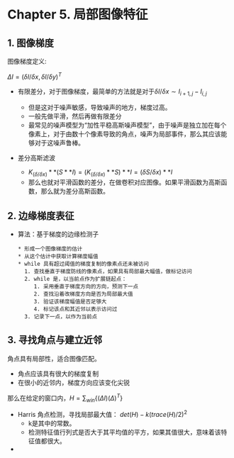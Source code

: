 # Chapter 5. 局部图像特征

## 1. 图像梯度

图像梯度定义:

$\Delta I=(\delta I/\delta x, \delta I/ \delta y)^T$

- 有限差分，对于图像梯度，最简单的方法就是对于$\delta I/ \delta x \sim I_{i+1,j}-I_{i,j}$

  - 但是这对于噪声敏感，导致噪声的地方，梯度过高。
  - 一般先做平滑，然后再做有限差分
  - 最常见的噪声模型为“加性平稳高斯噪声模型”，由于噪声是独立加在每个像素上，对于由数十个像素导致的角点，噪声为局部事件，那么其应该能够对于这噪声鲁棒。
- 差分高斯滤波

  - $K_{(\delta /\delta x)}** (S**I)=(K_{(\delta /\delta x)}**S)**I=(\delta S/ \delta x) **I$
  - 那么也就对平滑函数的差分，在做卷积对应图像。如果平滑函数为高斯函数，那么就为差分高斯函数。

## 2. 边缘梯度表征

- 算法：基于梯度的边缘检测子

  ```
  * 形成一个图像梯度的估计
  * 从这个估计中获取计算梯度幅值
  * while 具有超过阈值的梯度复制的像素点还未被访问
    1. 查找垂直于梯度防线的像素点，如果具有局部最大幅值，做标记访问
    2. while 是，以当前点作为扩展链起点：
       1. 采用垂直于梯度方向的方向，预测下一点
       2. 查找沿着改梯度方向是否为局部最大值
       3. 验证该梯度幅值是否足够大
       4. 标记该点和其近邻以表示访问过
    3. 记录下一点，以作为当前点
  ```

## 3. 寻找角点与建立近邻

角点具有局部性，适合图像匹配。

- 角点应该具有很大的梯度复制
- 在很小的近邻内，梯度方向应该变化尖锐

那么在给定的窗口内，$H=\sum_{win}\{(\Delta I)(\Delta)^T\}$

- Harris 角点检测，寻找局部最大值：
  $det(H)-k(trace(H)/2)^2$
  - k是其中的常数。
  - 检测特征值行列式是否大于其平均值的平方，如果其值很大，意味着该特征值都很大。
-
